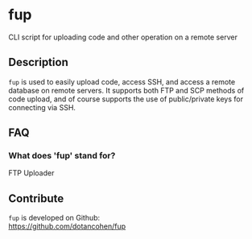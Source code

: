 # fup

CLI script for uploading code and other operation on a remote server

## Description

`fup` is used to easily upload code, access SSH, and access a remote database on remote servers. It supports both FTP and SCP methods of code upload, and of course supports the use of public/private keys for connecting via SSH.



## FAQ

### What does 'fup' stand for?

FTP Uploader


## Contribute

`fup` is developed on Github:  
https://github.com/dotancohen/fup


